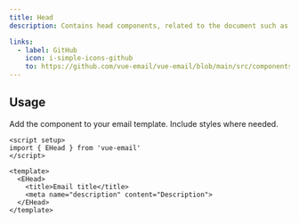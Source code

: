 ```yaml
---
title: Head
description: Contains head components, related to the document such as style and meta elements.

links:
  - label: GitHub
    icon: i-simple-icons-github
    to: https://github.com/vue-email/vue-email/blob/main/src/components/EHead.ts
---
```


## Usage
Add the component to your email template. Include styles where needed.

```vue
<script setup>
import { EHead } from 'vue-email'
</script>

<template>
  <EHead>
    <title>Email title</title>
    <meta name="description" content="Description">
  </EHead>
</template>
```

